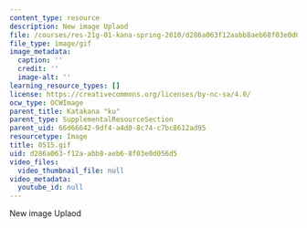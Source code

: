 ```yaml
---
content_type: resource
description: New image Uplaod
file: /courses/res-21g-01-kana-spring-2010/d286a063f12aabb8aeb68f03e0d056d5_0515.gif
file_type: image/gif
image_metadata:
  caption: ''
  credit: ''
  image-alt: ''
learning_resource_types: []
license: https://creativecommons.org/licenses/by-nc-sa/4.0/
ocw_type: OCWImage
parent_title: Katakana "ku"
parent_type: SupplementalResourceSection
parent_uid: 66d66642-9df4-a4d0-8c74-c7bc8612ad95
resourcetype: Image
title: 0515.gif
uid: d286a063-f12a-abb8-aeb6-8f03e0d056d5
video_files:
  video_thumbnail_file: null
video_metadata:
  youtube_id: null
---
```

New image Uplaod